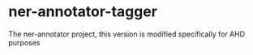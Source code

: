 # ner-annotator-tagger
The ner-annotator project, this version is modified specifically for AHD purposes

